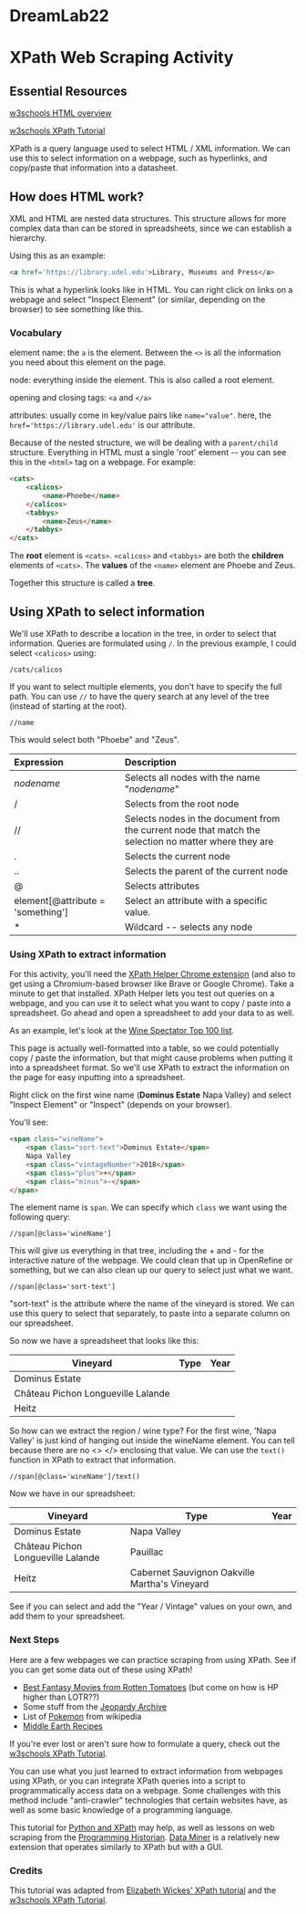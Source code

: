 # DreamLab22

# XPath Web Scraping Activity

## Essential Resources

[w3schools HTML overview](https://www.w3schools.com/html/)

[w3schools XPath Tutorial](https://www.w3schools.com/xml/xpath_intro.asp)

XPath is a query language used to select HTML / XML information. We can use this to select information on a webpage, such as hyperlinks, and copy/paste that information into a datasheet. 

## How does HTML work?

XML and HTML are nested data structures. This structure allows for more complex data than can be stored in spreadsheets, since we can establish a hierarchy. 

Using this as an example:

```html
<a href='https://library.udel.edu'>Library, Museums and Press</a>
```

This is what a hyperlink looks like in HTML. You can right click on links on a webpage and select "Inspect Element" (or similar, depending on the browser) to see something like this. 

### Vocabulary

element name: the ```a``` is the element. Between the ```<>``` is all the information you need about this element on the page. 

node: everything inside the element. This is also called a root element. 

opening and closing tags: ```<a``` and ```</a>```

attributes: usually come in key/value pairs like ```name="value"```. here, the ```href='https://library.udel.edu'``` is our attribute. 

Because of the nested structure, we will be dealing with a ```parent/child``` structure. Everything in HTML must a single 'root' element -- you can see this in the ```<html>``` tag on a webpage. For example: 

```html
<cats>
	<calicos>
    	<name>Phoebe</name>
    </calicos>
    <tabbys>
    	<name>Zeus</name>
    </tabbys>
</cats>
```

The **root** element is ```<cats>```. ```<calicos>``` and ```<tabbys>``` are both the **children** elements of ```<cats>```. The **values** of the ```<name>``` element are Phoebe and Zeus. 

Together this structure is called a **tree**. 

## Using XPath to select information

We'll use XPath to describe a location in the tree, in order to select that information. Queries are formulated using ```/```. In the previous example, I could select ```<calicos>``` using: 

```/cats/calicos```

If you want to select multiple elements, you don't have to specify the full path. You can use ```//``` to have the query search at any level of the tree (instead of starting at the root). 

```//name```

This would select both "Phoebe" and "Zeus". 

| Expression                        | Description                                                  |
| :-------------------------------- | :----------------------------------------------------------- |
| *nodename*                        | Selects all nodes with the name "*nodename*"                 |
| /                                 | Selects from the root node                                   |
| //                                | Selects nodes in the document from the current node that match the selection no matter where they are |
| .                                 | Selects the current node                                     |
| ..                                | Selects the parent of the current node                       |
| @                                 | Selects attributes                                           |
| element[@attribute = 'something'] | Select an attribute with a specific value.                   |
| *                                 | Wildcard -- selects any node                                 |



### Using XPath to extract information

For this activity, you'll need the [XPath Helper Chrome extension](https://chrome.google.com/webstore/detail/xpath-helper/hgimnogjllphhhkhlmebbmlgjoejdpjl) (and also to get using a Chromium-based browser like Brave or Google Chrome). Take a minute to get that installed. XPath Helper lets you test out queries on a webpage, and you can use it to select what you want to copy / paste into a spreadsheet. Go ahead and open a spreadsheet to add your data to as well. 

As an example, let's look at the [Wine Spectator Top 100 list](https://top100.winespectator.com/lists/). 

This page is actually well-formatted into a table, so we could potentially copy / paste the information, but that might cause problems when putting it into a spreadsheet format. So we'll use XPath to extract the information on the page for easy inputting into a spreadsheet. 

Right click on the first wine name (**Dominus Estate** Napa Valley) and select "Inspect Element" or "Inspect" (depends on your browser).

You'll see: 

```html
<span class="wineName">
    <span class="sort-text">Dominus Estate</span> 
    Napa Valley 
    <span class="vintageNumber">2018</span> 
    <span class="plus">+</span>
    <span class="minus">-</span>          
</span>
```

The element name is ```span```. We can specify which ```class``` we want using the following query: 

```xquery
//span[@class='wineName']
```

This will give us everything in that tree, including the + and - for the interactive nature of the webpage. We could clean that up in OpenRefine or something, but we can also clean up our query to select just what we want. 

```xquery
//span[@class='sort-text']
```

"sort-text" is the attribute where the name of the vineyard is stored. We can use this query to select that separately, to paste into a separate column on our spreadsheet. 

So now we have a spreadsheet that looks like this: 

| Vineyard                           | Type | Year |
| ---------------------------------- | ---- | ---- |
| Dominus Estate                     |      |      |
| Château Pichon Longueville Lalande |      |      |
| Heitz                              |      |      |

So how can we extract the region / wine type? For the first wine, 'Napa Valley' is just kind of hanging out inside the wineName element. You can tell because there are no <> </> enclosing that value. We can use the ```text()``` function in XPath to extract that information.

```xquery
//span[@class='wineName']/text()
```

Now we have in our spreadsheet: 

| Vineyard                           | Type                                          | Year |
| ---------------------------------- | --------------------------------------------- | ---- |
| Dominus Estate                     | Napa Valley                                   |      |
| Château Pichon Longueville Lalande | Pauillac                                      |      |
| Heitz                              | Cabernet Sauvignon Oakville Martha's Vineyard |      |

See if you can select and add the "Year / Vintage" values on your own, and add them to your spreadsheet.

### Next Steps

Here are a few webpages we can practice scraping from using XPath. See if you can get some data out of these using XPath! 

- [Best Fantasy Movies from Rotten Tomatoes](https://editorial.rottentomatoes.com/guide/best-fantasy-movies-of-all-time/) (but come on how is HP higher than LOTR??)
- Some stuff from the [Jeopardy Archive](https://j-archive.com/listseasons.php)
- List of [Pokemon](https://pokemon.fandom.com/wiki/List_of_Pok%C3%A9mon) from wikipedia
- [Middle Earth Recipes](http://www.lotrscrapbook.bookloaf.net/other/recipes.html)



If you're ever lost or aren't sure how to formulate a query, check out the [w3schools XPath Tutorial](https://www.w3schools.com/xml/xpath_intro.asp). 

You can use what you just learned to extract information from webpages using XPath, or you can integrate XPath queries into a script to programmatically access data on a webpage. Some challenges with this method include "anti-crawler" technologies that certain websites have, as well as some basic knowledge of a programming language. 

This tutorial for [Python and XPath](https://medium.com/analytics-vidhya/web-scraping-using-python-and-selenium-xpath-f315f63ac229) may help, as well as lessons on web scraping from the [Programming Historian](https://programminghistorian.org/en/lessons/?topic=web-scraping). [Data Miner](https://dataminer.io/) is a relatively new extension that operates similarly to XPath but with a GUI. 

### Credits

This tutorial was adapted from [Elizabeth Wickes' XPath tutorial](https://github.com/elliewix/IS-452-Spring2018/blob/master/Lectures/Week-12-XPath-A.ipynb) and the [w3schools XPath Tutorial](https://www.w3schools.com/xml/xpath_intro.asp). 
